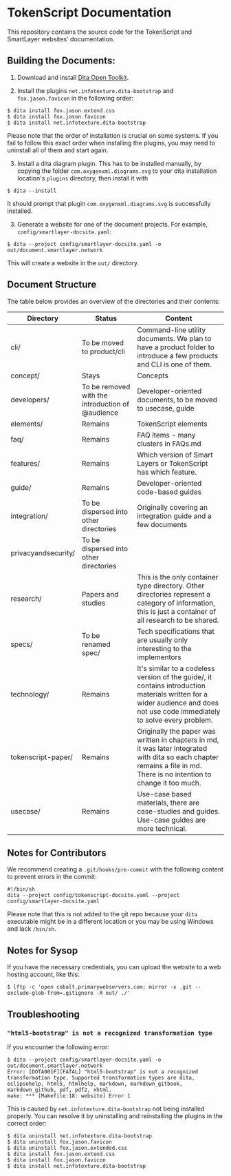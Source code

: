 # TokenScript Documentation

This repository contains the source code for the TokenScript and SmartLayer websites' documentation.

## Building the Documents:

1. Download and install [Dita Open Toolkit](https://www.dita-ot.org).

2. Install the plugins `net.infotexture.dita-bootstrap` and `fox.jason.favicon` in the following order:

````
$ dita install fox.jason.extend.css
$ dita install fox.jason.favicon
$ dita install net.infotexture.dita-bootstrap
````

Please note that the order of installation is crucial on some systems. If you fail to follow this exact order when installing the plugins, you may need to uninstall all of them and start again.

3. Install a dita diagram plugin. This has to be installed manually, by copying the folder `com.oxygenxml.diagrams.svg` to your dita installation location's `plugins` directory, then install it with

```
$ dita --install
```

It should prompt that plugin `com.oxygenxml.diagrams.svg` is successfully installed.

3. Generate a website for one of the document projects. For example, `config/smartlayer-docsite.yaml`:

````
$ dita --project config/smartlayer-docsite.yaml -o out/document.smartlayer.network
````
This will create a website in the `out/` directory.

## Document Structure

The table below provides an overview of the directories and their contents:

| Directory            | Status | Content |
|----------------------|--------|---------|
| cli/                 | To be moved to product/cli | Command-line utility documents. We plan to have a product folder to introduce a few products and CLI is one of them. |
| concept/             | Stays | Concepts |
| developers/          | To be removed with the introduction of @audience | Developer-oriented documents, to be moved to usecase, guide |
| elements/            | Remains | TokenScript elements |
| faq/                 | Remains | FAQ items - many clusters in FAQs.md |
| features/            | Remains | Which version of Smart Layers or TokenScript has which feature. |
| guide/               | Remains | Developer-oriented code-based guides |
| integration/         | To be dispersed into other directories | Originally covering an integration guide and a few documents |
| privacyandsecurity/  | To be dispersed into other directories |      |
| research/            | Papers and studies | This is the only container type directory. Other directories represent a category of information, this is just a container of all research to be shared. |
| specs/               | To be renamed spec/ | Tech specifications that are usually only interesting to the implementors |
| technology/          | Remains | It's similar to a codeless version of the guide/, it contains introduction materials written for a wider audience and does not use code immediately to solve every problem. |
| tokenscript-paper/   | Remains | Originally the paper was written in chapters in md, it was later integrated with dita so each chapter remains a file in md. There is no intention to change it too much. |
| usecase/             | Remains | Use-case based materials, there are case-studies and guides. Use-case guides are more technical. |

## Notes for Contributors

We recommend creating a `.git/hooks/pre-commit` with the following content to prevent errors in the commit:

```
#!/bin/sh
dita --project config/tokenscript-docsite.yaml --project config/smartlayer-docsite.yaml
```
Please note that this is not added to the git repo because your `dita` executable might be in a different location or you may be using Windows and lack `/bin/sh`.

## Notes for Sysop

If you have the necessary credentials, you can upload the website to a web hosting account, like this:

````
$ lftp -c 'open cobalt.primarywebservers.com; mirror -x .git --exclude-glob-from=.gitignore -R out/ ./'
````

## Troubleshooting

### `"html5-bootstrap" is not a recognized transformation type`

If you encounter the following error:

````
$ dita --project config/smartlayer-docsite.yaml -o out/document.smartlayer.network
Error: [DOTA001F][FATAL] "html5-bootstrap" is not a recognized transformation type. Supported transformation types are dita, eclipsehelp, html5, htmlhelp, markdown, markdown_gitbook, markdown_github, pdf, pdf2, xhtml.
make: *** [Makefile:18: website] Error 1
````

This is caused by `net.infotexture.dita-bootstrap` not being installed properly. You can resolve it by uninstalling and reinstalling the plugins in the correct order:

````
$ dita uninstall net.infotexture.dita-bootstrap
$ dita uninstall fox.jason.favicon
$ dita uninstall fox.jason.extended.css
$ dita install fox.jason.extend.css
$ dita install fox.jason.favicon
$ dita install net.infotexture.dita-bootstrap
````
